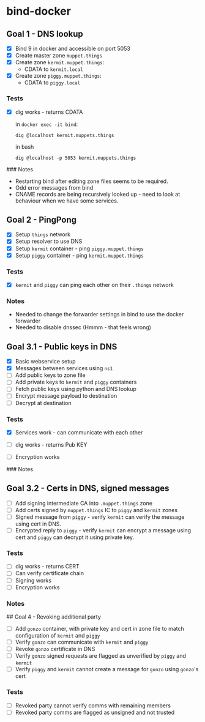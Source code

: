 # bind-docker

## Goal 1 - DNS lookup

- [x] Bind 9 in docker and accessible on port 5053
- [x] Create master zone `muppet.things`
- [x] Create zone `kermit.muppet.things`:
    - CDATA to `kermit.local`
- [x] Create zone `piggy.muppet.things`:
    - CDATA to `piggy.local`

### Tests
- [x] dig works - returns CDATA

    in `docker exec -it bind`:
    ```
    dig @localhost kermit.muppets.things
    ```

    in bash
    ```
    dig @localhost -p 5053 kermit.muppets.things
    ```


### Notes

- Restarting bind after editing zone files seems to be required.
- Odd error messages from bind
- CNAME records are being recursively looked up - need to look at behaviour when we have some services.


## Goal 2 - PingPong

- [x] Setup `things` network
- [x] Setup resolver to use DNS
- [x] Setup `kermit` container - ping `piggy.muppet.things`
- [x] Setup `piggy` container - ping `kermit.muppet.things`

### Tests

- [x] `kermit` and `piggy` can ping each other on their `.things` network

### Notes

- Needed to change the forwarder settings in bind to use the docker forwarder
- Needed to disable dnssec (Hmmm - that feels wrong)


## Goal 3.1 - Public keys in DNS

- [x] Basic webservice setup
- [x] Messages between services using `ns1`
- [ ] Add public keys to zone file
- [ ] Add private keys to `kermit` and `piggy` containers
- [ ] Fetch public keys using python and DNS lookup
- [ ] Encrypt message payload to destination
- [ ] Decrypt at destination

### Tests
- [x] Services work - can communicate with each other
- [ ] dig works - returns Pub KEY
- [ ] Encryption works


### Notes


## Goal 3.2 - Certs in DNS, signed messages

- [ ] Add signing intermediate CA into `.muppet.things` zone
- [ ] Add certs signed by `muppet.things` IC to `piggy` and `kermit` zones
- [ ] Signed message from `piggy` - verify `kermit` can verify the message using cert in DNS.
- [ ] Encrypted reply to `piggy` - verify `kermit` can encrypt a message using cert and `piggy` can decrypt it using private key.

### Tests
- [ ] dig works - returns CERT
- [ ] Can verify certificate chain
- [ ] Signing works
- [ ] Encryption works

### Notes


## Goal 4 - Revoking additional party

- [ ] Add `gonzo` container, with private key and cert in zone file to match configuration of `kermit` and `piggy`
- [ ] Verify `gonzo` can communicate with `kermit` and `piggy`
- [ ] Revoke `gonzo` certificate in DNS
- [ ] Verify `gonzo` signed requests are flagged as unverified by `piggy` and `kermit`
- [ ] Verify `piggy` and `kermit` cannot create a message for `gonzo` using `gonzo`'s cert

### Tests

- [ ] Revoked party cannot verify comms with remaining members
- [ ] Revoked party comms are flagged as unsigned and not trusted
